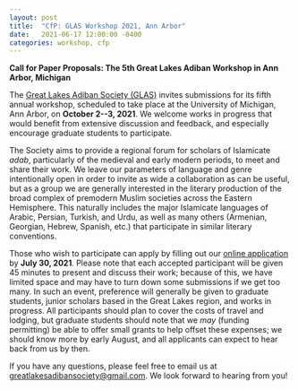```yaml
---
layout: post
title:  "CfP: GLAS Workshop 2021, Ann Arbor"
date:   2021-06-17 12:00:00 -0400
categories: workshop, cfp
---
```


**Call for Paper Proposals: The 5th Great Lakes Adiban Workshop in Ann Arbor, Michigan**

The [Great Lakes Adiban Society (GLAS)](https://greatlakesadiban.github.io/) invites submissions for its fifth annual workshop, scheduled to take place at the University of Michigan, Ann Arbor, on **October 2--3, 2021**. We welcome works in progress that would benefit from extensive discussion and feedback, and especially encourage graduate students to participate.

The Society aims to provide a regional forum for scholars of Islamicate *adab*, particularly of the medieval and early modern periods, to meet and share their work. We leave our parameters of language and genre intentionally open in order to invite as wide a collaboration as can be useful, but as a group we are generally interested in the literary production of the broad complex of premodern Muslim societies across the Eastern Hemisphere. This naturally includes the major Islamicate languages of Arabic, Persian, Turkish, and Urdu, as well as many others (Armenian, Georgian, Hebrew, Spanish, etc.) that participate in similar literary conventions.

Those who wish to participate can apply by filling out our [online application](https://forms.gle/vNsATpvziGLgscmdA) by **July 30, 2021**. Please note that each accepted participant will be given 45 minutes to present and discuss their work; because of this, we have limited space and may have to turn down some submissions if we get too many. In such an event, preference will generally be given to graduate students, junior scholars based in the Great Lakes region, and works in progress. All participants should plan to cover the costs of travel and lodging, but graduate students should note that we *may* (funding permitting) be able to offer small grants to help offset these expenses; we should know more by early August, and all applicants can expect to hear back from us by then. 

If you have any questions, please feel free to email us at [greatlakesadibansociety@gmail.com](mailto:greatlakesadibansociety@gmail.com). We look forward to hearing from you!